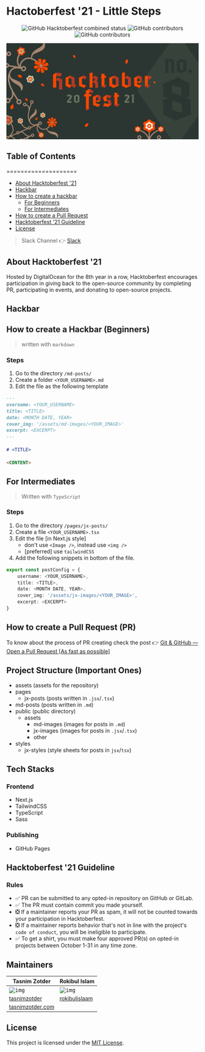 # Hactoberfest '21 - Little Steps

<p align="center">
    <img alt="GitHub Hacktoberfest combined status" src="https://img.shields.io/github/hacktoberfest/2021/tasnimzotder/hacktoberfest-2021-little-steps?style=flat-square">
    <img alt="GitHub contributors" src="https://img.shields.io/github/contributors/tasnimzotder/hacktoberfest-2021-little-steps?style=flat-square">
    <img alt="GitHub contributors" src="https://img.shields.io/github/contributors/tasnimzotder/hacktoberfest-2021-little-steps?style=flat-square">
</p>

![HF Banner](assets/banner08BLlogo.png)

## Table of Contents

====================

- [About Hacktoberfest &#39;21](#about-hacktoberfest-21)
- [Hackbar](#hackbar)
- [How to create a hackbar](#how-to-create-a-hackbar)
  - [For Beginners](#for-beginners)
  - [For Intermediates](#for-intermediates)
- [How to create a Pull Request](#how-to-create-a-pull-request-pr)
- [Hacktoberfest &#39;21 Guideline](#hacktoberfest-21-guideline)
- [License](#license)

> Slack Channel 👉 [Slack](https://join.slack.com/t/hacktoberfest-x668034/shared_invite/zt-w6jfr6vr-K8uvU~mdWkHzD6bAy9vk9Q)

## About Hacktoberfest '21

Hosted by DigitalOcean for the 8th year in a row, Hacktoberfest encourages participation in giving back to the open-source community by completing PR, participating in events, and donating to open-source projects.

## Hackbar

## How to create a Hackbar (Beginners)

> written with `markdown`

### Steps

1. Go to the directory `/md-posts/`
2. Create a folder `<YOUR_USERNAME>.md`
3. Edit the file as the following template

```markdown
---
username: <YOUR_USERNAME>
title: <TITLE>
date: <MONTH DATE, YEAR>
cover_img: '/assets/md-images/<YOUR_IMAGE>'
excerpt: <EXCERPT>
---

# <TITLE>

<CONTENT>
```

## For Intermediates

> Written with  `TypeScript`

### Steps

1. Go to the directory `/pages/jx-posts/`
2. Create a file `<YOUR_USERNAME>.tsx`
3. Edit the file [in Next.js style]
    - don't use `<Image />`, instead use `<img />`
    - [preferred] use `tailwindCSS`
4. Add the following snippets in bottom of the file.
```typescript
export const postConfig = {
    username: <YOUR_USERNAME>,
    title: <TITLE>,
    date: <MONTH DATE, YEAR>,
    cover_img: '/assets/jx-images/<YOUR_IMAGE>',
    excerpt: <EXCERPT>
}
```

## How to create a Pull Request (PR)

To know about the process of PR creating check the post 👉 [Git &amp; GitHub — Open a Pull Request [As fast as possible]](https://tasnimzotder.com/blog/git-and-github-pull-request-as-fast-as-possible)

## Project Structure (Important Ones)

- assets (assets for the repository)
- pages
  - jx-posts (posts written in `.jsx`/`.tsx`)
- md-posts (posts written in `.md`)
- public (public directory)
  - assets
    - md-images (images for posts in `.md`)
    - jx-images (images for posts in `.jsx`/`.tsx`)
    - other
- styles
  - jx-styles (style sheets for posts in `jsx`/`tsx`)

## Tech Stacks

### Frontend

- Next.js
- TailwindCSS
- TypeScript
- Sass

### Publishing

- GitHub Pages

## Hacktoberfest '21 Guideline

### Rules

- ✅ PR can be submitted to any opted-in repository on GitHub or GitLab.
- ✅ The PR must contain commit you made yourself.
- ❎ If a maintainer reports your PR as spam, it will not be counted towards your participation in Hacktoberfest.
- ❎ If a maintainer reports behavior that's not in line with the project's `code of conduct`, you will be ineligible to participate.
- ✅ To get a shirt, you must make four approved PR(s) on opted-in projects between October 1-31 in any time zone.

## Maintainers

| Tasnim Zotder                                                                      | Rokibul Islam                                                                       |
| ---------------------------------------------------------------------------------- | ----------------------------------------------------------------------------------- |
| <kbd><img height="64" alt="img" src="https://github.com/tasnimzotder.png" /></kbd> | <kbd><img height="64" alt="img" src="https://github.com/rokibulislaam.png" /></kbd> |
| [tasnimzotder](https://github.com/tasnimzotder)                                    | [rokibulislaam](https://github.com/rokibulislaam)                                   |
| [tasnimzotder.com](https://tasnimzotder.com)                                       |                                                                                     |

## License

This project is licensed under the [MIT License](LICENSE).
